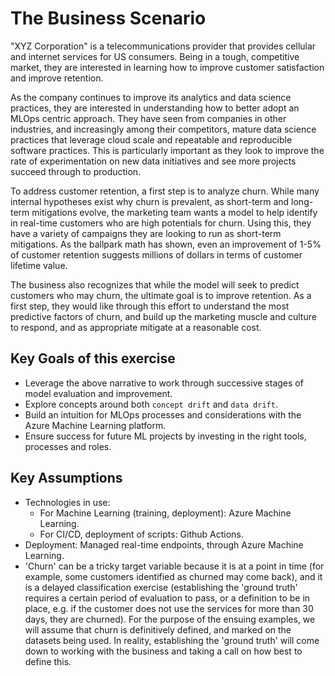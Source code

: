 # The Business Scenario
"XYZ Corporation" is a telecommunications provider that provides cellular and internet services for US
consumers. Being in a tough, competitive market, they are interested in learning how to improve customer
satisfaction and improve retention. 

As the company continues to improve its analytics and data science practices, they are interested in
understanding how to better adopt an MLOps centric approach. They have seen from companies in other
industries, and increasingly among their competitors, mature data science practices that leverage cloud scale
and repeatable and reproducible software practices. This is particularly important as they look to improve the
rate of experimentation on new data initiatives and see more projects succeed through to production.

To address customer retention, a first step is to analyze churn. While many internal hypotheses exist why
churn is prevalent, as short-term and long-term mitigations evolve, the marketing team wants a model to help
identify in real-time customers who are high potentials for churn. Using this, they have a variety of
campaigns they are looking to run as short-term mitigations. As the ballpark math has shown, even an
improvement of 1-5% of customer retention suggests millions of dollars in terms of customer lifetime value.

The business also recognizes that while the model will seek to predict customers who may churn, the ultimate
goal is to improve retention. As a first step, they would like through this effort to understand the most
predictive factors of churn, and build up the marketing muscle and culture to respond, and as appropriate
mitigate at a reasonable cost.

## Key Goals of this exercise
- Leverage the above narrative to work through successive stages of model evaluation and improvement.
- Explore concepts around both `concept drift` and `data drift`.
- Build an intuition for MLOps processes and considerations with the Azure Machine Learning platform.
- Ensure success for future ML projects by investing in the right tools, processes and roles.

## Key Assumptions
- Technologies in use:
	- For Machine Learning (training, deployment): Azure Machine Learning.
	- For CI/CD, deployment of scripts: Github Actions.
- Deployment: Managed real-time endpoints, through Azure Machine Learning.
- 'Churn' can be a tricky target variable because it is at a point in time (for example, some customers
  identified as churned may come back), and it is a delayed classification exercise (establishing the 'ground
  truth' requires a certain period of evaluation to pass, or a definition to be in place, e.g. if the customer
  does not use the services for more than 30 days, they are churned). For the purpose of the ensuing examples,
  we will assume that churn is definitively defined, and marked on the datasets being used. In reality,
  establishing the 'ground truth' will come down to working with the business and taking a call on how best to
  define this.
